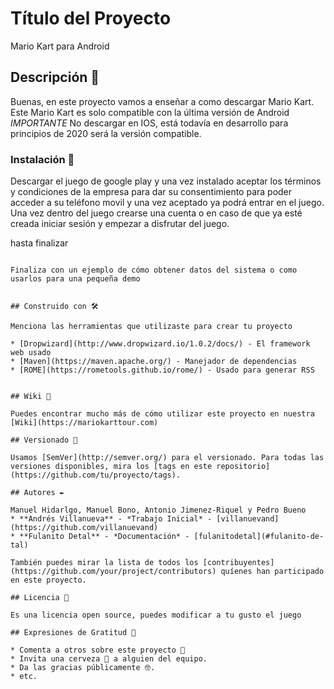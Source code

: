 # Título del Proyecto
Mario Kart para Android
## Descripción 🚀

Buenas, en este proyecto vamos a enseñar a como descargar Mario Kart. Este Mario Kart es solo compatible con la última versión de Android
*IMPORTANTE* No descargar en IOS, está todavía en desarrollo para principios de 2020 será la versión compatible.


### Instalación 🔧
Descargar el juego de google play y una vez instalado aceptar los términos y condiciones de la empresa para dar su consentimiento para poder acceder a su teléfono movil y una vez aceptado ya podrá entrar en el juego.
Una vez dentro del juego crearse una cuenta o en caso de que ya esté creada iniciar sesión y empezar a disfrutar del juego.








hasta finalizar
```

Finaliza con un ejemplo de cómo obtener datos del sistema o como usarlos para una pequeña demo


## Construido con 🛠️

Menciona las herramientas que utilizaste para crear tu proyecto

* [Dropwizard](http://www.dropwizard.io/1.0.2/docs/) - El framework web usado
* [Maven](https://maven.apache.org/) - Manejador de dependencias
* [ROME](https://rometools.github.io/rome/) - Usado para generar RSS


## Wiki 📖

Puedes encontrar mucho más de cómo utilizar este proyecto en nuestra [Wiki](https://mariokarttour.com)

## Versionado 📌

Usamos [SemVer](http://semver.org/) para el versionado. Para todas las versiones disponibles, mira los [tags en este repositorio](https://github.com/tu/proyecto/tags).

## Autores ✒️

Manuel Hidarlgo, Manuel Bono, Antonio Jimenez-Riquel y Pedro Bueno
* **Andrés Villanueva** - *Trabajo Inicial* - [villanuevand](https://github.com/villanuevand)
* **Fulanito Detal** - *Documentación* - [fulanitodetal](#fulanito-de-tal)

También puedes mirar la lista de todos los [contribuyentes](https://github.com/your/project/contributors) quíenes han participado en este proyecto. 

## Licencia 📄

Es una licencia open source, puedes modificar a tu gusto el juego

## Expresiones de Gratitud 🎁

* Comenta a otros sobre este proyecto 📢
* Invita una cerveza 🍺 a alguien del equipo. 
* Da las gracias públicamente 🤓.
* etc.
